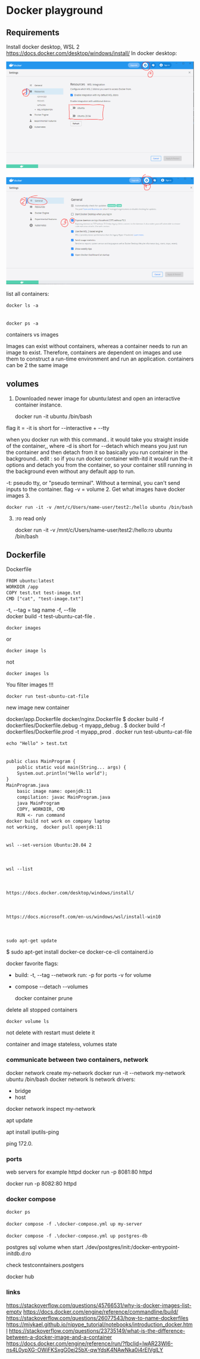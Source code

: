 # Docker playground
## Requirements
Install docker desktop, WSL 2
https://docs.docker.com/desktop/windows/install/
In docker desktop:

![img_1.png](assets/img_1.png)

![img_2.png](assets/img_2.png)

list all containers:

    docker ls -a

    
    docker ps -a 

containers vs images

Images can exist without containers, whereas a container needs to run an image to exist. 
Therefore, containers are dependent on images and use them to construct a run-time environment and run an application.
containers can be 2 the same image

## volumes    
1. Downloaded newer image for ubuntu:latest and open an interactive container instance.


    docker run -it ubuntu /bin/bash

 flag it = -it is short for --interactive + --tty 


when you docker run with this command.. it would take you straight inside of the container,, where -d is short for --detach which means you just run the container and then detach from it so basically you run container in the background.. edit : so if you run docker container with-itd it would run the-it options and detach you from the container, so your container still running in the background even without any default app to run.

-t: pseudo tty, or "pseudo terminal". Without a terminal, you can't send inputs to the container.
flag -v = volume
2. Get what images have
docker images
3. 


    docker run -it -v /mnt/c/Users/name-user/test2:/hello ubuntu /bin/bash


3. :ro read only 



    docker run -it -v /mnt/c/Users/name-user/test2:/hello:ro ubuntu /bin/bash

## Dockerfile
Dockerfile

    FROM ubuntu:latest
    WORKDIR /app
    COPY test.txt test-image.txt 
    CMD ["cat", "test-image.txt"]

-t, --tag = tag name
-f, --file    
    docker build -t test-ubuntu-cat-file .

    docker images
or

    docker image ls
not

    docker images ls
You filter images !!!

    docker run test-ubuntu-cat-file
new image new container

docker/app.Dockerfile
   docker/nginx.Dockerfile
    $ docker build -f dockerfiles/Dockerfile.debug -t myapp_debug .
$ docker build -f dockerfiles/Dockerfile.prod  -t myapp_prod .
    docker run test-ubuntu-cat-file

    echo "Hello" > test.txt
    

    public class MainProgram {
        public static void main(String... args) {
        System.out.println("Hello world");
    }
    MainProgram.java
        basic image name: openjdk:11
        compilation: javac MainProgram.java
        java MainProgram
        COPY, WORKDIR, CMD
        RUN <- run command
    docker build not work on company laptop
    not working,  docker pull openjdk:11
     
    
    wsl --set-version Ubuntu:20.04 2
    
     
    
    wsl --list
    
     
    
    https://docs.docker.com/desktop/windows/install/
    
     
    
    https://docs.microsoft.com/en-us/windows/wsl/install-win10
    
     
    
    sudo apt-get update
 $ sudo apt-get install docker-ce docker-ce-cli containerd.io
 
docker favorite flags:
* build:
-t, --tag
--network
run:
-p for ports
-v for volume
* compose --detach
--volumes

    docker container prune 

delete all stopped containers
    
    docker volume ls


not delete with restart 
must delete it



container and image stateless, volumes state

### communicate between two containers, network

docker network create my-network
docker run -it --network my-network ubuntu /bin/bash
    docker network ls
network drivers:
* bridge
* host

docker network inspect my-network

apt update

apt install iputils-ping

ping 172.0.

### ports

web servers for example httpd
docker run -p 8081:80 httpd 

docker run -p 8082:80 httpd 

### docker compose
    docker ps

    docker compose -f .\docker-compose.yml up my-server
    
    docker compose -f .\docker-compose.yml up postgres-db

postgres sql volume when start 
./dev/postgres/init:/docker-entrypoint-initdb.d:ro

check testconntainers.postgers

docker hub

### links
https://stackoverflow.com/questions/45766531/why-is-docker-images-list-empty
https://docs.docker.com/engine/reference/commandline/build/
https://stackoverflow.com/questions/26077543/how-to-name-dockerfiles
https://miykael.github.io/nipype_tutorial/notebooks/introduction_docker.html
https://stackoverflow.com/questions/23735149/what-is-the-difference-between-a-docker-image-and-a-container
https://docs.docker.com/engine/reference/run/?fbclid=IwAR23Wl6-ns4L0ypXG-OWiFKSxgG0ej25bX-qwYdsK4NAwNka0i4rEIVglLY